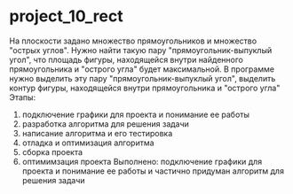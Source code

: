 # project_10_rect
На плоскости задано множество прямоугольников и множество "острых углов". Нужно найти такую пару "прямоугольник-выпуклый угол", что площадь фигуры, находящейся внутри найденного прямоугольника и "острого угла" будет максимальной. В программе нужно выделить эту пару "прямоугольник-выпуклый угол", выделить контур фигуры, находящейся внутри прямоугольника и "острого угла"
Этапы:
1) подключение графики для проекта и понимание  ее работы
2) разработка алгоритма для решения задачи
3) написание алгоритма и его тестировка
4) отладка и оптимизация алгоритма
5) сборка проекта
6) оптимимзация проекта
Выполнено:
подключение графики для проекта и понимание  ее работы и частично придуман алгоритм для решения задачи
